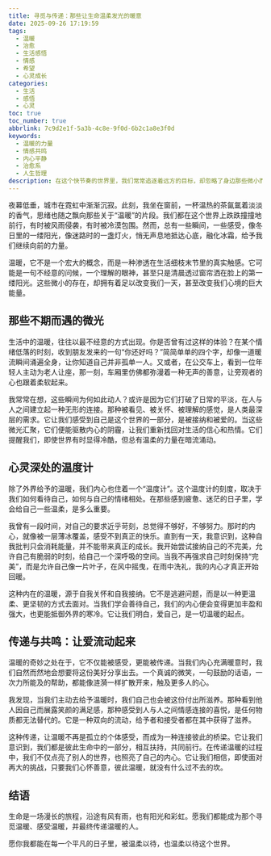 ```yaml
---
title: 寻觅与传递：那些让生命温柔发光的暖意
date: 2025-09-26 17:19:59
tags:
  - 温暖
  - 治愈
  - 生活感悟
  - 情感
  - 希望
  - 心灵成长
categories:
  - 生活
  - 感悟
  - 心灵
toc: true
toc_number: true
abbrlink: 7c9d2e1f-5a3b-4c8e-9f0d-6b2c1a8e3f0d
keywords:
  - 温暖的力量
  - 情感共鸣
  - 内心平静
  - 治愈系
  - 人生哲理
description: 在这个快节奏的世界里，我们常常追逐着远方的目标，却忽略了身边那些微小而真实的温暖。这篇文章将带你一同感受，那些不期而遇的善意、那些深藏于心的力量，如何一点一滴地汇聚成生命中最柔软、最坚韧的底色。让我们一起，在寻觅与传递中，让自己的生命温柔发光。
---
```


夜幕低垂，城市在霓虹中渐渐沉寂。此刻，我坐在窗前，一杯温热的茶氤氲着淡淡的香气，思绪也随之飘向那些关于“温暖”的片段。我们都在这个世界上跌跌撞撞地前行，有时被风雨侵袭，有时被冷漠包围。然而，总有一些瞬间，一些感受，像冬日里的一缕阳光，像迷路时的一盏灯火，悄无声息地抵达心底，融化冰霜，给予我们继续向前的力量。

温暖，它不是一个宏大的概念，而是一种渗透在生活细枝末节里的真实触感。它可能是一句不经意的问候，一个理解的眼神，甚至只是清晨透过窗帘洒在脸上的第一缕阳光。这些微小的存在，却拥有着足以改变我们一天，甚至改变我们心境的巨大能量。

## 那些不期而遇的微光

生活中的温暖，往往以最不经意的方式出现。你是否曾有过这样的体验？在某个情绪低落的时刻，收到朋友发来的一句“你还好吗？”简简单单的四个字，却像一道暖流瞬间涌遍全身，让你知道自己并非孤单一人。又或者，在公交车上，看到一位年轻人主动为老人让座，那一刻，车厢里仿佛都弥漫着一种无声的善意，让旁观者的心也跟着柔软起来。

我常常在想，这些瞬间为何如此动人？或许是因为它们打破了日常的平淡，在人与人之间建立起一种无形的连接。那种被看见、被关怀、被理解的感觉，是人类最深层的需求。它让我们感受到自己是这个世界的一部分，是被接纳和被爱的。当这些微光汇聚，它们便能驱散内心的阴霾，让我们重新找回对生活的信心和热情。它们提醒我们，即使世界有时显得冷酷，但总有温柔的力量在暗流涌动。

## 心灵深处的温度计

除了外界给予的温暖，我们内心也住着一个“温度计”。这个温度计的刻度，取决于我们如何看待自己，如何与自己的情绪相处。在那些感到疲惫、迷茫的日子里，学会给自己一些温柔，是多么重要。

我曾有一段时间，对自己的要求近乎苛刻，总觉得不够好，不够努力。那时的内心，就像被一层薄冰覆盖，感受不到真正的快乐。直到有一天，我意识到，这种自我批判只会消耗能量，并不能带来真正的成长。我开始尝试接纳自己的不完美，允许自己有脆弱的时刻，给自己一个深呼吸的空间。当我不再强求自己时刻保持“完美”，而是允许自己像一片叶子，在风中摇曳，在雨中洗礼，我的内心才真正开始回暖。

这种内在的温暖，源于自我关怀和自我接纳。它不是逃避问题，而是以一种更温柔、更坚韧的方式去面对。当我们学会善待自己，我们的内心便会变得更加丰盈和强大，也更能抵御外界的寒冷。它让我们明白，爱自己，是一切温暖的起点。

## 传递与共鸣：让爱流动起来

温暖的奇妙之处在于，它不仅能被感受，更能被传递。当我们内心充满暖意时，我们自然而然地会想要将这份美好分享出去。一个真诚的微笑，一句鼓励的话语，一次力所能及的帮助，都能像涟漪一样扩散开来，触及更多人的心。

我发现，当我们主动去给予温暖时，我们自己也会被这份付出所滋养。那种看到他人因自己而展露笑颜的满足感，那种感受到人与人之间情感连接的喜悦，是任何物质都无法替代的。它是一种双向的流动，给予者和接受者都在其中获得了滋养。

这种传递，让温暖不再是孤立的个体感受，而成为一种连接彼此的桥梁。它让我们意识到，我们都是彼此生命中的一部分，相互扶持，共同前行。在传递温暖的过程中，我们不仅点亮了别人的世界，也照亮了自己的内心。它让我们相信，即使面对再大的挑战，只要我们心怀善意，彼此温暖，就没有什么过不去的坎。

## 结语

生命是一场漫长的旅程，沿途有风有雨，也有阳光和彩虹。愿我们都能成为那个寻觅温暖、感受温暖，并最终传递温暖的人。

愿你我都能在每一个平凡的日子里，被温柔以待，也温柔以待这个世界。